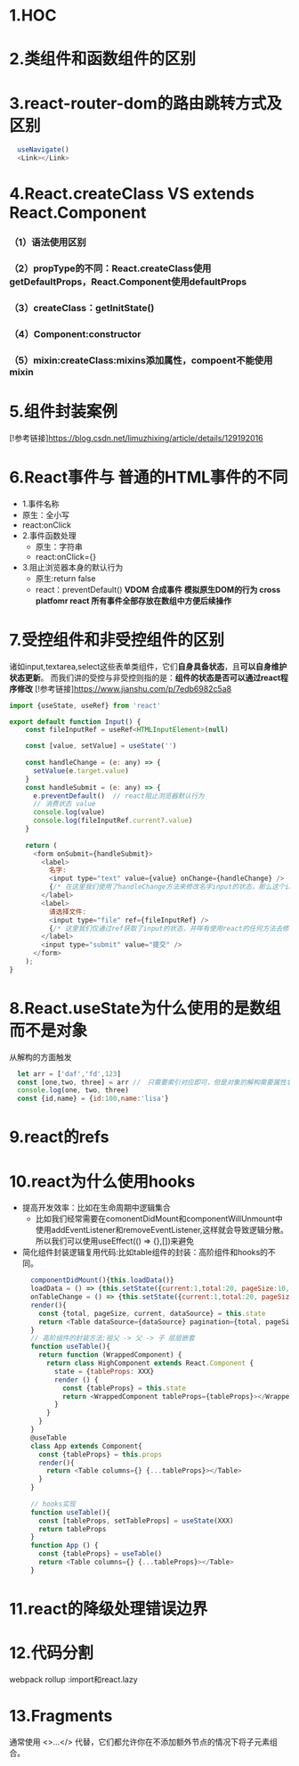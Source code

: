 # 1.HOC

# 2.类组件和函数组件的区别

# 3.react-router-dom的路由跳转方式及区别
  ```js
    useNavigate()
    <Link></Link>
  ```

# 4.React.createClass VS extends React.Component
  ### （1）语法使用区别
  ### （2）propType的不同：React.createClass使用getDefaultProps，React.Component使用defaultProps
  ### （3）createClass：getInitState()
  ### （4）Component:constructor
  ### （5）mixin:createClass:mixins添加属性，compoent不能使用mixin

# 5.组件封装案例
  [!参考链接]https://blog.csdn.net/limuzhixing/article/details/129192016

# 6.React事件与 普通的HTML事件的不同
  - 1.事件名称
   - 原生：全小写
   - react:onClick 
  - 2.事件函数处理
    - 原生：字符串
    - react:onClick={}
  - 3.阻止浏览器本身的默认行为
    - 原生:return false
    - react：preventDefault()
  **VDOM 合成事件 模拟原生DOM的行为 cross platfomr react 所有事件全部存放在数组中方便后续操作**
# 7.受控组件和非受控组件的区别
  诸如input,textarea,select这些表单类组件，它们**自身具备状态**，且**可以自身维护状态更新**。
  而我们讲的受控与非受控则指的是：**组件的状态是否可以通过react程序修改**
  [!参考链接]https://www.jianshu.com/p/7edb6982c5a8
  ```js
  import {useState, useRef} from 'react'

  export default function Input() {
      const fileInputRef = useRef<HTMLInputElement>(null)

      const [value, setValue] = useState('')
      
      const handleChange = (e: any) => {
        setValue(e.target.value)
      }
      const handleSubmit = (e: any) => {
        e.preventDefault()  // react阻止浏览器默认行为
        // 消费状态 value
        console.log(value)
        console.log(fileInputRef.current?.value)
      }
    
      return (
        <form onSubmit={handleSubmit}>
          <label>
            名字:
            <input type="text" value={value} onChange={handleChange} />
            {/* 在这里我们使用了handleChange方法来修改名字input的状态，那么这个input组件在这里就被被当做受控组件来使用了 */}
          </label>
          <label>
            请选择文件:
            <input type="file" ref={fileInputRef} />
            {/* 这里我们仅通过ref获取了input的状态，并咩有使用react的任何方法去修改状态，所以这样的使用场景就称为非受控组件 */}
          </label>
          <input type="submit" value="提交" />
        </form>
      );
  }
  ```
# 8.React.useState为什么使用的是数组而不是对象
  从解构的方面触发
  ```js
    let arr = ['daf','fd',123]
    const [one,two, three] = arr //　只需要索引对应即可，但是对象的解构需要属性名对应才能获取相应的值
    console.log(one, two, three)
    const {id,name} = {id:100,name:'lisa'}
  ```
# 9.react的refs
# 10.react为什么使用hooks
- 提高开发效率：比如在生命周期中逻辑集合
  - 比如我们经常需要在comonentDidMount和componentWillUnmount中使用addEventListener和removeEventListener,这样就会导致逻辑分散。所以我们可以使用useEffect(() => {},[])来避免
- 简化组件封装逻辑复用代码:比如table组件的封装：高阶组件和hooks的不同。
  ```js
    componentDidMount(){this.loadData()}
    loadData = () => {this.setState({current:1,total:20, pageSize:10,dataSource:[]})}
    onTableChange = () => {this.setState({current:1,total:20, pageSize:10,dataSource:[]})}
    render(){
      const {total, pageSize, current, dataSource} = this.state
      return <Table dataSource={dataSource} pagination={total, pageSize, current} onChange={this.onTableChange}></Table>
    }
    // 高阶组件的封装方法:祖父 -> 父 -> 子 层层嵌套
    function useTable(){
      return function (WrappedComponent) {
        return class HighComponent extends React.Component {
          state = {tableProps: XXX}
          render () {
            const {tableProps} = this.state
            return <WrappedComponent tableProps={tableProps}></WrappedComponent>
          }
        }
      }
    }
    @useTable
    class App extends Component{
      const {tableProps} = this.props
      render(){
        return <Table columns={} {...tableProps}></Table>
      }
    }
    
    // hooks实现
    function useTable(){
      const [tableProps, setTableProps] = useState(XXX)
      return tableProps
    }
    function App () {
      const {tableProps} = useTable()
      return <Table columns={} {...tableProps}></Table>
    }
  ```

# 11.react的降级处理错误边界
# 12.代码分割
webpack rollup  :import和react.lazy
# 13.Fragments
<Fragment> 通常使用 <>...</> 代替，它们都允许你在不添加额外节点的情况下将子元素组合。